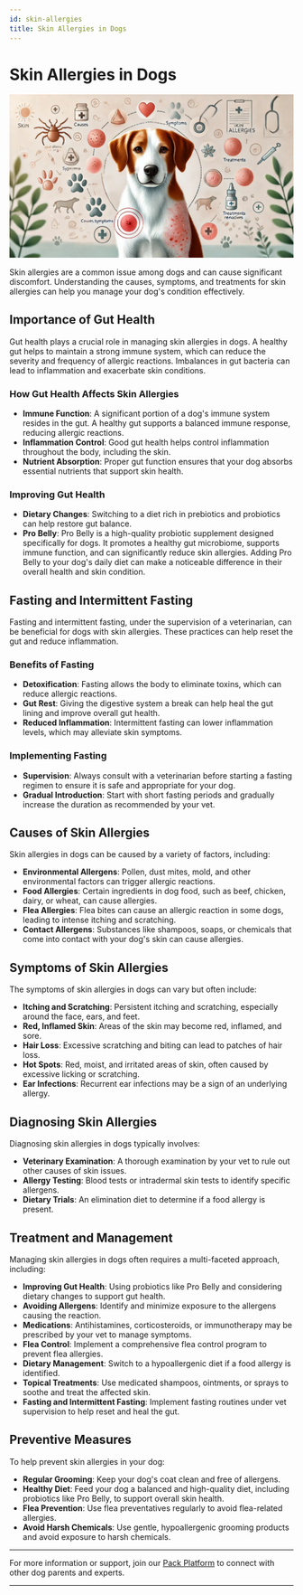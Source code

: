```yaml
---
id: skin-allergies
title: Skin Allergies in Dogs
---
```


# Skin Allergies in Dogs
![OhMyDog Rocks Banner](/../static/img/Skin-Cover.jpg)

Skin allergies are a common issue among dogs and can cause significant discomfort. Understanding the causes, symptoms, and treatments for skin allergies can help you manage your dog's condition effectively.

## Importance of Gut Health

Gut health plays a crucial role in managing skin allergies in dogs. A healthy gut helps to maintain a strong immune system, which can reduce the severity and frequency of allergic reactions. Imbalances in gut bacteria can lead to inflammation and exacerbate skin conditions.

### How Gut Health Affects Skin Allergies

- **Immune Function**: A significant portion of a dog's immune system resides in the gut. A healthy gut supports a balanced immune response, reducing allergic reactions.
- **Inflammation Control**: Good gut health helps control inflammation throughout the body, including the skin.
- **Nutrient Absorption**: Proper gut function ensures that your dog absorbs essential nutrients that support skin health.

### Improving Gut Health

- **Dietary Changes**: Switching to a diet rich in prebiotics and probiotics can help restore gut balance.
- **Pro Belly**: Pro Belly is a high-quality probiotic supplement designed specifically for dogs. It promotes a healthy gut microbiome, supports immune function, and can significantly reduce skin allergies. Adding Pro Belly to your dog's daily diet can make a noticeable difference in their overall health and skin condition.

## Fasting and Intermittent Fasting

Fasting and intermittent fasting, under the supervision of a veterinarian, can be beneficial for dogs with skin allergies. These practices can help reset the gut and reduce inflammation.

### Benefits of Fasting

- **Detoxification**: Fasting allows the body to eliminate toxins, which can reduce allergic reactions.
- **Gut Rest**: Giving the digestive system a break can help heal the gut lining and improve overall gut health.
- **Reduced Inflammation**: Intermittent fasting can lower inflammation levels, which may alleviate skin symptoms.

### Implementing Fasting

- **Supervision**: Always consult with a veterinarian before starting a fasting regimen to ensure it is safe and appropriate for your dog.
- **Gradual Introduction**: Start with short fasting periods and gradually increase the duration as recommended by your vet.

## Causes of Skin Allergies

Skin allergies in dogs can be caused by a variety of factors, including:

- **Environmental Allergens**: Pollen, dust mites, mold, and other environmental factors can trigger allergic reactions.
- **Food Allergies**: Certain ingredients in dog food, such as beef, chicken, dairy, or wheat, can cause allergies.
- **Flea Allergies**: Flea bites can cause an allergic reaction in some dogs, leading to intense itching and scratching.
- **Contact Allergens**: Substances like shampoos, soaps, or chemicals that come into contact with your dog's skin can cause allergies.

## Symptoms of Skin Allergies

The symptoms of skin allergies in dogs can vary but often include:

- **Itching and Scratching**: Persistent itching and scratching, especially around the face, ears, and feet.
- **Red, Inflamed Skin**: Areas of the skin may become red, inflamed, and sore.
- **Hair Loss**: Excessive scratching and biting can lead to patches of hair loss.
- **Hot Spots**: Red, moist, and irritated areas of skin, often caused by excessive licking or scratching.
- **Ear Infections**: Recurrent ear infections may be a sign of an underlying allergy.

## Diagnosing Skin Allergies

Diagnosing skin allergies in dogs typically involves:

- **Veterinary Examination**: A thorough examination by your vet to rule out other causes of skin issues.
- **Allergy Testing**: Blood tests or intradermal skin tests to identify specific allergens.
- **Dietary Trials**: An elimination diet to determine if a food allergy is present.

## Treatment and Management

Managing skin allergies in dogs often requires a multi-faceted approach, including:

- **Improving Gut Health**: Using probiotics like Pro Belly and considering dietary changes to support gut health.
- **Avoiding Allergens**: Identify and minimize exposure to the allergens causing the reaction.
- **Medications**: Antihistamines, corticosteroids, or immunotherapy may be prescribed by your vet to manage symptoms.
- **Flea Control**: Implement a comprehensive flea control program to prevent flea allergies.
- **Dietary Management**: Switch to a hypoallergenic diet if a food allergy is identified.
- **Topical Treatments**: Use medicated shampoos, ointments, or sprays to soothe and treat the affected skin.
- **Fasting and Intermittent Fasting**: Implement fasting routines under vet supervision to help reset and heal the gut.

## Preventive Measures

To help prevent skin allergies in your dog:

- **Regular Grooming**: Keep your dog's coat clean and free of allergens.
- **Healthy Diet**: Feed your dog a balanced and high-quality diet, including probiotics like Pro Belly, to support overall skin health.
- **Flea Prevention**: Use flea preventatives regularly to avoid flea-related allergies.
- **Avoid Harsh Chemicals**: Use gentle, hypoallergenic grooming products and avoid exposure to harsh chemicals.

---

For more information or support, join our [Pack Platform](/pack-platform) to connect with other dog parents and experts.

---
